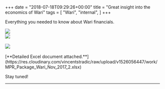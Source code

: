 +++
date = "2018-07-18T09:29:26+00:00"
title = "Great insight into the economics of Wari"
tags = [
    "Wari",
    "internal",
]
+++

Everything you needed to know about Wari financials.

<div class="container" style="width:auto">
  <a target="blank" href="https://res.cloudinary.com/vincentstradic/image/upload/v1526056498/work/m31-1.jpg">
    <img src="https://res.cloudinary.com/vincentstradic/image/upload/bo_2px_solid_rgb:279d14,f_auto,q_auto/v1526056498/work/m31-1.jpg" style="max-width:100%">
  </a>
</div>


<!--more-->

<div class="container" style="width:auto">
  <a target="blank" href="https://res.cloudinary.com/vincentstradic/image/upload/v1526056499/work/m31-2.jpg">
    <img src="https://res.cloudinary.com/vincentstradic/image/upload/bo_2px_solid_rgb:279d14,f_auto,q_auto/v1526056499/work/m31-2.jpg" style="max-width:100%">
  </a>
</div>
<br>
<div class="container" style="width:auto">
  <a target="blank" href="https://res.cloudinary.com/vincentstradic/image/upload/v1526056497/work/m31-3.jpg">
    <img src="https://res.cloudinary.com/vincentstradic/image/upload/bo_2px_solid_rgb:279d14,f_auto,q_auto/v1526056497/work/m31-3.jpg" style="max-width:100%">
  </a>
</div>
<br>
[**Detailed Excel document attached.**](https://res.cloudinary.com/vincentstradic/raw/upload/v1526056447/work/MPR_Package_Wari_Nov_2017_2.xlsx)

Stay tuned!
<hr>
